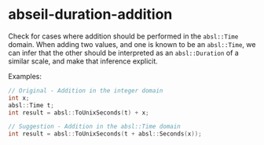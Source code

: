 # abseil-duration-addition

Check for cases where addition should be performed in the `absl::Time`
domain. When adding two values, and one is known to be an `absl::Time`,
we can infer that the other should be interpreted as an `absl::Duration`
of a similar scale, and make that inference explicit.

Examples:

```c++
// Original - Addition in the integer domain
int x;
absl::Time t;
int result = absl::ToUnixSeconds(t) + x;

// Suggestion - Addition in the absl::Time domain
int result = absl::ToUnixSeconds(t + absl::Seconds(x));
```
